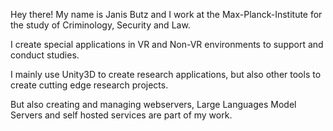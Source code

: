 Hey there! My name is Janis Butz and I work at the Max-Planck-Institute for the study of Criminology, Security and Law.

I create special applications in VR and Non-VR environments to support and conduct studies.

I mainly use Unity3D to create research applications, but also other tools to create cutting edge research projects.

But also creating and managing webservers, Large Languages Model Servers and self hosted services are part of my work.